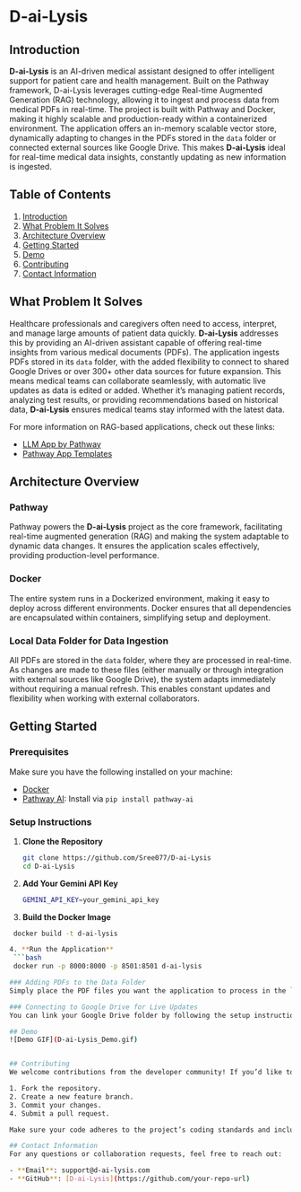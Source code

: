# D-ai-Lysis

## Introduction

**D-ai-Lysis** is an AI-driven medical assistant designed to offer intelligent support for patient care and health management. Built on the Pathway framework, D-ai-Lysis leverages cutting-edge Real-time Augmented Generation (RAG) technology, allowing it to ingest and process data from medical PDFs in real-time. The project is built with Pathway and Docker, making it highly scalable and production-ready within a containerized environment. The application offers an in-memory scalable vector store, dynamically adapting to changes in the PDFs stored in the `data` folder or connected external sources like Google Drive. This makes **D-ai-Lysis** ideal for real-time medical data insights, constantly updating as new information is ingested.

## Table of Contents
1. [Introduction](#introduction)
2. [What Problem It Solves](#what-problem-it-solves)
3. [Architecture Overview](#architecture-overview)
4. [Getting Started](#getting-started)
5. [Demo](#demo)
6. [Contributing](#contributing)
7. [Contact Information](#contact-information)

## What Problem It Solves

Healthcare professionals and caregivers often need to access, interpret, and manage large amounts of patient data quickly. **D-ai-Lysis** addresses this by providing an AI-driven assistant capable of offering real-time insights from various medical documents (PDFs). The application ingests PDFs stored in its `data` folder, with the added flexibility to connect to shared Google Drives or over 300+ other data sources for future expansion. This means medical teams can collaborate seamlessly, with automatic live updates as data is edited or added. Whether it’s managing patient records, analyzing test results, or providing recommendations based on historical data, **D-ai-Lysis** ensures medical teams stay informed with the latest data.

For more information on RAG-based applications, check out these links:
- [LLM App by Pathway](https://github.com/pathwaycom/llm-app?tab=readme-ov-file#llm-app)
- [Pathway App Templates](https://pathway.com/app-templates)

## Architecture Overview

### Pathway
Pathway powers the **D-ai-Lysis** project as the core framework, facilitating real-time augmented generation (RAG) and making the system adaptable to dynamic data changes. It ensures the application scales effectively, providing production-level performance.

### Docker
The entire system runs in a Dockerized environment, making it easy to deploy across different environments. Docker ensures that all dependencies are encapsulated within containers, simplifying setup and deployment.

### Local Data Folder for Data Ingestion
All PDFs are stored in the `data` folder, where they are processed in real-time. As changes are made to these files (either manually or through integration with external sources like Google Drive), the system adapts immediately without requiring a manual refresh. This enables constant updates and flexibility when working with external collaborators.

## Getting Started

### Prerequisites
Make sure you have the following installed on your machine:
- [Docker](https://www.docker.com/get-started)
- [Pathway AI](https://pypi.org/project/pathway-ai/): Install via `pip install pathway-ai`

### Setup Instructions

1. **Clone the Repository**  
   ```bash
   git clone https://github.com/Sree077/D-ai-Lysis
   cd D-ai-Lysis 

2. **Add Your Gemini API Key**  
   ```bash
   GEMINI_API_KEY=your_gemini_api_key


3. **Build the Docker Image**
  ```bash
   docker build -t d-ai-lysis 

4. **Run the Application**  
   ```bash
   docker run -p 8000:8000 -p 8501:8501 d-ai-lysis

### Adding PDFs to the Data Folder
Simply place the PDF files you want the application to process in the `data` folder. These files will automatically be ingested and processed in real-time.

### Connecting to Google Drive for Live Updates
You can link your Google Drive folder by following the setup instructions on how to integrate Google Drive with Docker. This allows for real-time collaboration, where changes in the shared Google Drive are instantly reflected in the app.

## Demo
![Demo GIF](D-ai-Lysis_Demo.gif)


## Contributing
We welcome contributions from the developer community! If you’d like to contribute, follow these steps:

1. Fork the repository.
2. Create a new feature branch.
3. Commit your changes.
4. Submit a pull request.

Make sure your code adheres to the project’s coding standards and includes tests.

## Contact Information
For any questions or collaboration requests, feel free to reach out:

- **Email**: support@d-ai-lysis.com
- **GitHub**: [D-ai-Lysis](https://github.com/your-repo-url)

